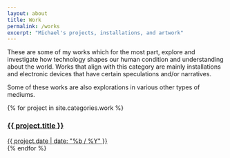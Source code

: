 ```yaml
---
layout: about
title: Work
permalink: /works
excerpt: "Michael's projects, installations, and artwork"
---
```


These are some of my works which for the most part, explore and investigate how technology shapes our human condition and understanding about the world. Works that align with this category are mainly installations and electronic devices that have certain speculations and/or narratives.

Some of these works are also explorations in various other types of mediums.

<div class="container">
	{% for project in site.categories.work %}
		<a id= "{{ project.title | slugify}}" href="{{ project.url | prepend: site.baseurl }}">
			<div class="tile" style="background-image: url('{{ project.image }}');">
				<div class="tile-wrapper">
					<h3>{{ project.title }}</h3>
					<span class="post-meta">{{ project.date | date: "%b / %Y" }}</span>
					<!-- <span class="post-medium">{{ project.medium}}</span> -->
				</div>
			</div>
		</a>
	{% endfor %}
</div>

